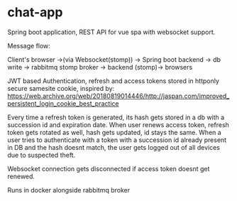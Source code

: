# chat-app
Spring boot application, REST API for vue spa with websocket support.

Message flow:

Client's browser ->(via Websocket(stomp)) -> Spring boot backend -> db write -> rabbitmq stomp broker -> backend (stomp)-> browsers

JWT based Authentication, refresh and access tokens stored in httponly secure samesite cookie, inspired by: https://web.archive.org/web/20180819014446/http://jaspan.com/improved_persistent_login_cookie_best_practice

Every time a refresh token is generated, its hash gets stored in a db with a succession id and expiration date.
When user renews access token, refresh token gets rotated as well, hash gets updated, id stays the same.
When a user tries to authenticate with a token with a succession id already present in DB and the hash doesnt match, the user gets logged out of all devices due to suspected theft.  

Websocket connection gets disconnected if access token doesnt get renewed.

Runs in docker alongside rabbitmq broker
